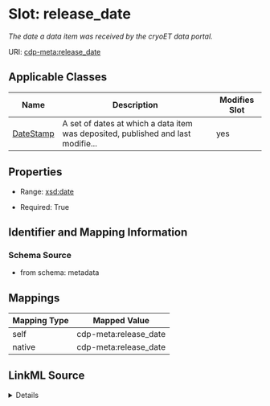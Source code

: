 

# Slot: release_date


_The date a data item was received by the cryoET data portal._



URI: [cdp-meta:release_date](metadatarelease_date)



<!-- no inheritance hierarchy -->





## Applicable Classes

| Name | Description | Modifies Slot |
| --- | --- | --- |
| [DateStamp](DateStamp.md) | A set of dates at which a data item was deposited, published and last modifie... |  yes  |







## Properties

* Range: [xsd:date](http://www.w3.org/2001/XMLSchema#date)

* Required: True





## Identifier and Mapping Information







### Schema Source


* from schema: metadata




## Mappings

| Mapping Type | Mapped Value |
| ---  | ---  |
| self | cdp-meta:release_date |
| native | cdp-meta:release_date |




## LinkML Source

<details>
```yaml
name: release_date
description: The date a data item was received by the cryoET data portal.
from_schema: metadata
rank: 1000
alias: release_date
owner: DateStamp
domain_of:
- DateStamp
range: date
required: true
recommended: true
inlined: true
inlined_as_list: true

```
</details>
